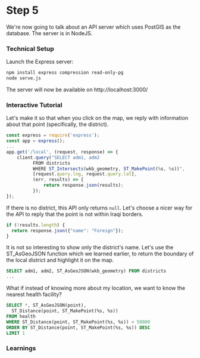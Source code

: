 # Step 5

We're now going to talk about an API server which uses PostGIS as the database.
The server is in NodeJS.

### Technical Setup

Launch the Express server:

```bash
npm install express compression read-only-pg
node serve.js
```

The server will now be available on http://localhost:3000/

### Interactive Tutorial

Let's make it so that when you click on the map, we reply with information about
that point (specifically, the district).

```javascript
const express = require('express');
const app = express();
...
app.get('/local', (request, response) => {
    client.query("SELECT adm1, adm2
          FROM districts
          WHERE ST_Intersects(wkb_geometry, ST_MakePoint(%s, %s))",
          [request.query.lng, request.query.lat],
          (err, results) => {
              return response.json(results);
          });
});
```

If there is no district, this API only returns ```null```. Let's choose a nicer way
for the API to reply that the point is not within Iraqi borders.

```javascript
if (!results.length) {
  return response.json({"name": "Foreign"});
}
```

It is not so interesting to show only the district's name. Let's use the ST_AsGeoJSON function which we learned earlier, to return the boundary of the local district and highlight it on the map.

```sql
SELECT adm1, adm2, ST_AsGeoJSON(wkb_geometry) FROM districts
...
```

What if instead of knowing more about my location, we want to know the nearest health facility?

```sql
SELECT *, ST_AsGeoJSON(point),
  ST_Distance(point, ST_MakePoint(%s, %s))
FROM health
WHERE ST_Distance(point, ST_MakePoint(%s, %s)) < 50000
ORDER BY ST_Distance(point, ST_MakePoint(%s, %s)) DESC
LIMIT 1
```

### Learnings
